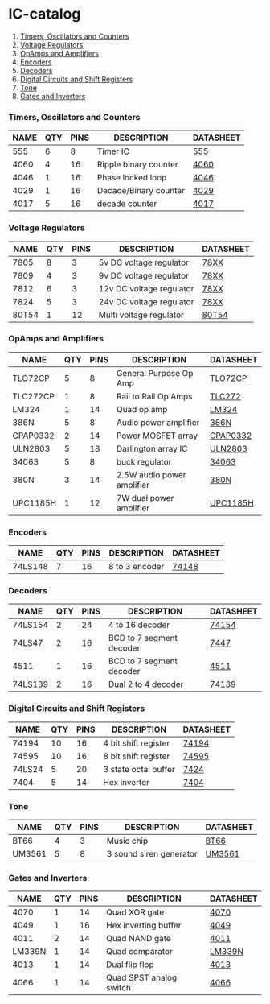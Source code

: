 # IC-catalog

1. [Timers, Oscillators and Counters](#Timers)
2. [Voltage Regulators](#VoltageRegulators)
3. [OpAmps and Amplifiers](#Amplifiers)
4. [Encoders](#Encoders)
5. [Decoders](#Decoders)
6. [Digital Circuits and Shift Registers](#ShiftRegisters)
6. [Tone](#Tone)
7. [Gates and Inverters](#GatesInverters)

### <a name="Timers"></a>Timers, Oscillators and Counters
NAME     | QTY | PINS| DESCRIPTION              | DATASHEET                         
---------|-----|-----|--------------------------|-----------------------------------
555      | 6   | 8   | Timer IC                 | [555](555/datasheet.pdf)          
4060     | 4   | 16  | Ripple binary counter    | [4060](4060/datasheet.pdf)        
4046     | 1   | 16  | Phase locked loop        | [4046](4046/datasheet.pdf)     
4029     | 1   | 16  | Decade/Binary counter    | [4029](4029/datasheet.pdf)
4017     | 5   | 16  | decade counter           | [4017](4017/datasheet.pdf)


### <a name="VoltageRegulators"></a>Voltage Regulators
NAME     | QTY | PINS| DESCRIPTION              | DATASHEET                         
---------|-----|-----|--------------------------|-----------------------------------
7805     | 8   | 3   | 5v DC voltage regulator  | [78XX](78XX/datasheet.pdf)        
7809     | 4   | 3   | 9v DC voltage regulator  | [78XX](78XX/datasheet.pdf)        
7812     | 6   | 3   | 12v DC voltage regulator | [78XX](78XX/datasheet.pdf)        
7824     | 5   | 3   | 24v DC voltage regulator | [78XX](78XX/datasheet.pdf)        
80T54    | 1   | 12  | Multi voltage regulator  | [80T54](80T54/datasheet.pdf)      

### <a name="Amplifiers"></a>OpAmps and Amplifiers
NAME     | QTY | PINS| DESCRIPTION              | DATASHEET                         
---------|-----|-----|--------------------------|-----------------------------------
TLO72CP  | 5   | 8   | General Purpose Op Amp   | [TLO72CP](TLO72CP/datasheet.pdf)  
TLC272CP | 1   | 8   | Rail to Rail Op Amps     | [TLC272](TLC272/datasheet.pdf)    
LM324    | 1   | 14  | Quad op amp              | [LM324](LM324/datasheet.pdf)
386N     | 5   | 8   | Audio power amplifier    | [386N](386N/datasheet.pdf)
CPAP0332 | 2   | 14  | Power MOSFET array       | [CPAP0332](CPAP0332/datasheet.pdf)
ULN2803  | 5   | 18  | Darlington array IC      | [ULN2803](ULN2803/datasheet.pdf)
34063    | 5   | 8   | buck regulator           | [34063](34063/datasheet.pdf)
380N     | 3   | 14  |2.5W audio power amplifier| [380N](380N/datasheet.pdf)
UPC1185H | 1   | 12  | 7W dual power amplifier  | [UPC1185H](UPC1185H/datasheet.pdf)

### <a name="Encoders"></a>Encoders
NAME     | QTY | PINS| DESCRIPTION              | DATASHEET                         
---------|-----|-----|--------------------------|-----------------------------------
74LS148  | 7   | 16  | 8 to 3 encoder           | [74148](74148/datasheet.pdf)      

### <a name="Decoders"></a>Decoders
NAME     | QTY | PINS| DESCRIPTION              | DATASHEET                         
---------|-----|-----|--------------------------|-----------------------------------
74LS154  | 2   | 24  | 4 to 16 decoder          | [74154](74154/datasheet.pdf)      
74LS47   | 2   | 16  | BCD to 7 segment decoder | [7447](7447/datasheet.pdf)        
4511 	 | 1   | 16  | BCD to 7 segment decoder | [4511](4511/datasheet.pdf)		
74LS139  | 2   | 16  | Dual 2 to 4 decoder      | [74139](74139/datasheet.pdf)      

### <a name="ShiftRegisters"></a>Digital Circuits and Shift Registers
NAME     | QTY | PINS| DESCRIPTION              | DATASHEET                         
---------|-----|-----|--------------------------|-----------------------------------
74194    | 10  | 16  | 4 bit shift register     | [74194](74194/datasheet.pdf)
74595    | 10  | 16  | 8 bit shift register     | [74595](74595/datasheet.pdf)
74LS24   | 5   | 20  | 3 state octal buffer     | [7424](7424/datasheet.pdf)
7404     | 5   | 14  | Hex inverter             | [7404](7404/datasheet.pdf)

### <a name="Tone"></a>Tone
NAME     | QTY | PINS| DESCRIPTION              | DATASHEET                         
---------|-----|-----|--------------------------|-----------------------------------
BT66     | 4   | 3   | Music chip               | [BT66](BT66/datasheet.pdf) 
UM3561   | 5   | 8   | 3 sound siren generator  | [UM3561](3561/datasheet.pdf)     

### <a name="GatesInverters"></a>Gates and Inverters
NAME     | QTY | PINS| DESCRIPTION              | DATASHEET                         
---------|-----|-----|--------------------------|-----------------------------------
4070 	 | 1   | 14  | Quad XOR gate			| [4070](4070/datasheet.pdf)
4049 	 | 1   | 16  | Hex inverting buffer	    | [4049](4049/datasheet.pdf)		
4011 	 | 2   | 14  | Quad NAND gate           | [4011](4011/datasheet.pdf)		
LM339N 	 | 1   | 14  | Quad comparator		    | [LM339N](LM339N/datasheet.pdf)	
4013 	 | 1   | 14  | Dual flip flop			| [4013](4013/datasheet.pdf)
4066 	 | 1   | 14  | Quad SPST analog switch  | [4066](4066/datasheet.pdf)		

